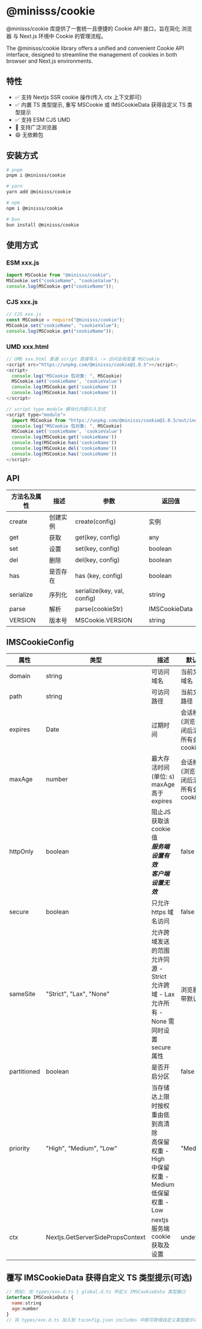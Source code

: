 # @minisss/cookie

@minisss/cookie 库提供了一套统一且便捷的 Cookie API 接口，旨在简化 浏览器 与 Next.js 环境中 Cookie 的管理流程。

The @minisss/cookie library offers a unified and convenient Cookie API interface, designed to streamline the management of cookies in both browser and Next.js environments.

## 特性

- ✅ 支持 Nextjs SSR cookie 操作(传入 ctx 上下文即可)
- ✅ 内置 TS 类型提示, 重写 MSCookie 或 IMSCookieData 获得自定义 TS 类型提示
- ✅ 支持 ESM CJS UMD
- 🤡 支持广泛浏览器
- 😄 无依赖包

## 安装方式

```bash
# pnpm
pnpm i @minisss/cookie

# yarn
yarn add @minisss/cookie

# npm
npm i @minisss/cookie

# bun
bun install @minisss/cookie
```

## 使用方式

### ESM xxx.js

```js
import MSCookie from "@minisss/cookie";
MSCookie.set("cookieName", "cookieValue");
console.log(MSCookie.get("cookieName"));
```

### CJS xxx.js

```js
// CJS xxx.js
const MSCookie = require("@minisss/cookie");
MSCookie.set("cookieName", "cookieValue");
console.log(MSCookie.get("cookieName"));
```

### UMD xxx.html

```js
// UMD xxx.html 普通 script 直接导入 -> 访问全局变量 MSCookie
<script src="https://unpkg.com/@minisss/cookie@1.0.5"></script>;
<script>
  console.log("MSCookie 包对象: ", MSCookie)
  MSCookie.set('cookieName', 'cookieValue')
  console.log(MSCookie.get('cookieName'))
  console.log(MSCookie.has('cookieName'))
</script>

// script type module 模块化内部引入方式
<script type="module">
  import MSCookie from "https://unpkg.com/@minisss/cookie@1.0.5/out/index.esm.js";
  console.log("MSCookie 包对象: ", MSCookie)
  MSCookie.set('cookieName', 'cookieValue')
  console.log(MSCookie.get('cookieName'))
  console.log(MSCookie.has('cookieName'))
  console.log(MSCookie.del('cookieName'))
  console.log(MSCookie.has('cookieName'))
</script>
```

## API

| 方法名及属性 | 描述     | 参数                        | 返回值        |
| ------------ | -------- | --------------------------- | ------------- |
| create       | 创建实例 | create(config)              | 实例          |
| get          | 获取     | get(key, config)            | any           |
| set          | 设置     | set(key, config)            | boolean       |
| del          | 删除     | del(key, config)            | boolean       |
| has          | 是否存在 | has (key, config)           | boolean       |
| serialize    | 序列化   | serialize(key, val, config) | string        |
| parse        | 解析     | parse(cookieStr)            | IMSCookieData |
| VERSION      | 版本号   | MSCookie.VERSION            | string        |

## IMSCookieConfig

| 属性 | 类型 | 描述 | 默认值 |
| --- | --- | --- | --- |
| domain | string | 可访问域名 | 当前文档域名 |
| path | string | 可访问路径 | 当前文档路径 |
| expires | Date | 过期时间 | 会话模式(浏览器关闭后清除所有会话 cookie) |
| maxAge | number | 最大存活时间(单位: s) maxAge 高于 expires | 会话模式(浏览器关闭后清除所有会话 cookie) |
| httpOnly | boolean | 阻止JS获取该 cookie 值 <br>**_服务端设置有效<br>客户端设置无效_** | false |
| secure | boolean | 只允许 https 域名访问 | false |
| sameSite | "Strict", "Lax", "None" | 允许跨域发送的范围 <br>允许同源 - Strict <br>允许跨域 - Lax <br>允许所有 - None 需同时设置 secure 属性 | 浏览器自带默认值 |
| partitioned | boolean | 是否开启分区 | false |
| priority | "High", "Medium", "Low" | 当存储达上限时按权重由低到高清除 <br>高保留权重 - High <br> 中保留权重 - Medium <br> 低保留权重 - Low <br> | "Medium" |
| ctx | Nextjs.GetServerSidePropsContext | nextjs 服务端 cookie 获取及设置 | undefined |

## 覆写 IMSCookieData 获得自定义 TS 类型提示(可选)

```js
// 例如: 在 types/xxx.d.ts | global.d.ts 中定义 IMSCookieData 类型接口
interface IMSCookieData {
  name:string
  age:number
}
// 将 types/xxx.d.ts 加入到 tsconfig.json includes 中即可获得自定义类型提示功能
```
